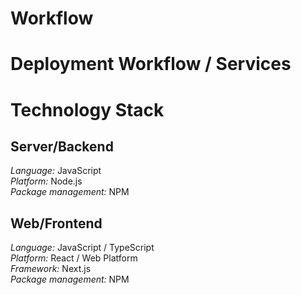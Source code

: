 # Workflow 


# Deployment Workflow / Services


# Technology Stack

## Server/Backend
*Language:* JavaScript  
*Platform:* Node.js  
*Package management:* NPM

## Web/Frontend
*Language:* JavaScript / TypeScript  
*Platform:* React / Web Platform   
*Framework:* Next.js  
*Package management:* NPM 


